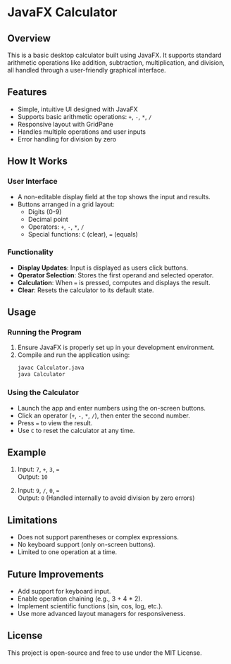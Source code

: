 # JavaFX Calculator

## Overview
This is a basic desktop calculator built using JavaFX. It supports standard arithmetic operations like addition, subtraction, multiplication, and division, all handled through a user-friendly graphical interface.

## Features
- Simple, intuitive UI designed with JavaFX
- Supports basic arithmetic operations: `+`, `-`, `*`, `/`
- Responsive layout with GridPane
- Handles multiple operations and user inputs
- Error handling for division by zero

## How It Works
### User Interface
- A non-editable display field at the top shows the input and results.
- Buttons arranged in a grid layout:
  - Digits (0-9)
  - Decimal point
  - Operators: `+`, `-`, `*`, `/`
  - Special functions: `C` (clear), `=` (equals)

### Functionality
- **Display Updates**: Input is displayed as users click buttons.
- **Operator Selection**: Stores the first operand and selected operator.
- **Calculation**: When `=` is pressed, computes and displays the result.
- **Clear**: Resets the calculator to its default state.

## Usage
### Running the Program
1. Ensure JavaFX is properly set up in your development environment.
2. Compile and run the application using:
   ```bash
   javac Calculator.java
   java Calculator
   ```

### Using the Calculator
- Launch the app and enter numbers using the on-screen buttons.
- Click an operator (`+`, `-`, `*`, `/`), then enter the second number.
- Press `=` to view the result.
- Use `C` to reset the calculator at any time.

## Example
1. Input: `7`, `+`, `3`, `=`  
   Output: `10`

2. Input: `9`, `/`, `0`, `=`  
   Output: `0` (Handled internally to avoid division by zero errors)

## Limitations
- Does not support parentheses or complex expressions.
- No keyboard support (only on-screen buttons).
- Limited to one operation at a time.

## Future Improvements
- Add support for keyboard input.
- Enable operation chaining (e.g., 3 + 4 * 2).
- Implement scientific functions (sin, cos, log, etc.).
- Use more advanced layout managers for responsiveness.

## License
This project is open-source and free to use under the MIT License.

